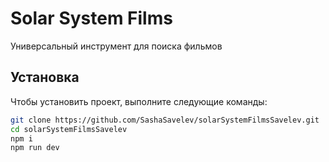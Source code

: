 # Solar System Films
 Универсальный инструмент для поиска фильмов

## Установка

Чтобы установить проект, выполните следующие команды:

```bash
git clone https://github.com/SashaSavelev/solarSystemFilmsSavelev.git
cd solarSystemFilmsSavelev
npm i
npm run dev